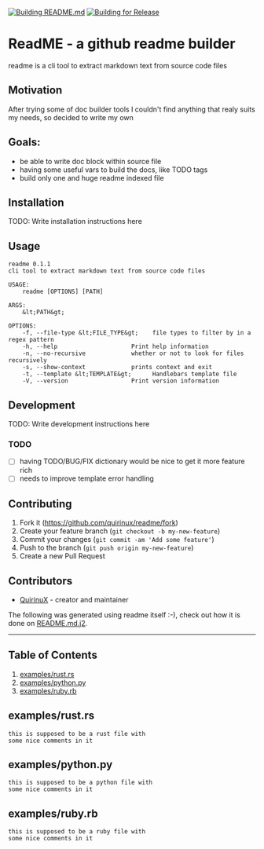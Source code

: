 [![Building README.md](https://github.com/quirinux/readme/actions/workflows/build-readme.yml/badge.svg)](https://github.com/quirinux/readme/actions/workflows/build-readme.yml)
[![Building for Release](https://github.com/quirinux/readme/actions/workflows/release.yml/badge.svg)](https://github.com/quirinux/readme/actions/workflows/release.yml)

# ReadME - a github readme builder
readme is a cli tool to extract markdown text from source code files

## Motivation
After trying some of doc builder tools I couldn't find anything that realy suits my needs, so decided to write my own

## Goals:
- be able to write doc block within source file
- having some useful vars to build the docs, like TODO tags
- build only one and huge readme indexed file

## Installation

TODO: Write installation instructions here

## Usage

```
readme 0.1.1
cli tool to extract markdown text from source code files

USAGE:
    readme [OPTIONS] [PATH]

ARGS:
    &lt;PATH&gt;    

OPTIONS:
    -f, --file-type &lt;FILE_TYPE&gt;    file types to filter by in a regex pattern
    -h, --help                     Print help information
    -n, --no-recursive             whether or not to look for files recursively
    -s, --show-context             prints context and exit
    -t, --template &lt;TEMPLATE&gt;      Handlebars template file
    -V, --version                  Print version information

```

## Development

TODO: Write development instructions here

### TODO
- [ ] having TODO/BUG/FIX dictionary would be nice to get it more feature rich
- [ ] needs to improve template error handling

## Contributing

1. Fork it (<https://github.com/quirinux/readme/fork>)
2. Create your feature branch (`git checkout -b my-new-feature`)
3. Commit your changes (`git commit -am 'Add some feature'`)
4. Push to the branch (`git push origin my-new-feature`)
5. Create a new Pull Request

## Contributors

- [QuirinuX](https://github.com/quirinux) - creator and maintainer


The following was generated using readme itself :-), check out how it is done on [README.md.j2](README.md.hbs).

---

## Table of Contents
1. [examples/rust.rs](#examples/rust.rs)
1. [examples/python.py](#examples/python.py)
1. [examples/ruby.rb](#examples/ruby.rb)

## examples/rust.rs
```
this is supposed to be a rust file with
some nice comments in it
```

## examples/python.py
```
this is supposed to be a python file with
some nice comments in it
```

## examples/ruby.rb
```
this is supposed to be a ruby file with
some nice comments in it
```



